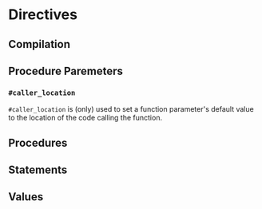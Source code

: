 # Directives

## Compilation

## Procedure Paremeters

### `#caller_location`

`#caller_location` is (only) used to set a function parameter's default value to the location of the code calling the function.

## Procedures

## Statements

## Values

